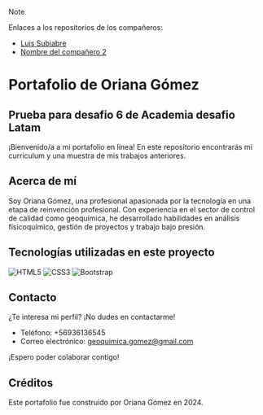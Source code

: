 > [!NOTE]
> Enlaces a los repositorios de los compañeros:
>- [Luis Subiabre](https://github.com/geoquimica-gomez/luissubiabre.github.io)
>- [Nombre del compañero 2](enlace_al_repositorio_2)

# Portafolio de Oriana Gómez

## Prueba para desafio 6 de Academia desafio Latam

¡Bienvenido/a a mi portafolio en línea! En este repositorio encontrarás mi curriculum y una muestra de mis trabajos anteriores.

## Acerca de mí

Soy Oriana Gómez, una profesional apasionada por la tecnología en una etapa de reinvención profesional. Con experiencia en el sector de control de calidad como geoquímica, he desarrollado habilidades en análisis físicoquímico, gestión de proyectos y trabajo bajo presión.

## Tecnologías utilizadas en este proyecto

![HTML5](https://img.shields.io/badge/-HTML5-E34F26?style=flat-square&logo=html5&logoColor=white)
![CSS3](https://img.shields.io/badge/-CSS3-1572B6?style=flat-square&logo=css3&logoColor=white)
![Bootstrap](https://img.shields.io/badge/-Bootstrap-7952B3?style=flat-square&logo=bootstrap&logoColor=white)


## Contacto

¿Te interesa mi perfil? ¡No dudes en contactarme!
- Teléfono: +56936136545
- Correo electrónico: geoquimica.gomez@gmail.com

¡Espero poder colaborar contigo!

## Créditos

Este portafolio fue construido por Oriana Gómez en 2024.